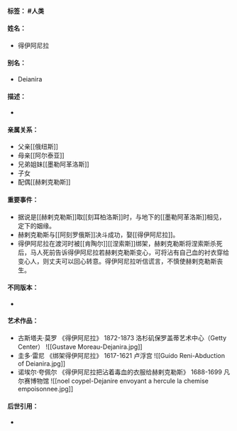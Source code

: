 #### 标签： #人类
#### 姓名：
- 得伊阿尼拉
#### 别名：
- Deianira
#### 描述：
- 
#### 亲属关系：
- 父亲[[俄纽斯]]
- 母亲[[阿尔泰亚]]
- 兄弟姐妹[[墨勒阿革洛斯]]
- 子女
- 配偶[[赫剌克勒斯]]
#### 重要事件：
- 据说是[[赫剌克勒斯]]取[[刻耳柏洛斯]]时，与地下的[[墨勒阿革洛斯]]相见，定下的姻缘。
- 赫剌克勒斯与[[阿刻罗俄斯]]决斗成功，娶[[得伊阿尼拉]]。
- 得伊阿尼拉在渡河时被[[肯陶尔]][[涅索斯]]绑架，赫剌克勒斯将涅索斯杀死后，马人死前告诉得伊阿尼拉若赫剌克勒斯变心，可将沾有自己血的衬衣穿给变心人，则丈夫可以回心转意。得伊阿尼拉听信谎言，不慎使赫剌克勒斯丧生。
#### 不同版本：
- 
#### 艺术作品：
- 古斯塔夫·莫罗 《得伊阿尼拉》 1872-1873 洛杉矶保罗盖蒂艺术中心（Getty Center）
![[Gustave Moreau-Dejanira.jpg]]
- 圭多·雷尼 《绑架得伊阿尼拉》 1617-1621 卢浮宫
![[Guido Reni-Abduction of Deianira.jpg]]
- 诺埃尔·夸佩尔 《得伊阿尼拉把沾着毒血的衣服给赫剌克勒斯》 1688-1699 凡尔赛博物馆
![[noel coypel-Dejanire envoyant a hercule la chemise empoisonnee.jpg]]
#### 后世引用：
- 